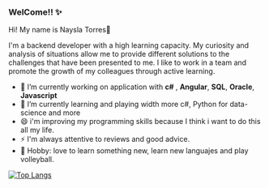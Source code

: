 ### WelCome!! ✨
Hi! My name is Naysla Torres👋

I'm a backend developer with a high learning capacity. My curiosity and analysis of situations allow me to provide different solutions to the challenges that have been presented to me. I like to work in a team and promote the growth of my colleagues through active learning.

- 🔭 I’m currently working on application with **c#** , **Angular**, **SQL**, **Oracle**, **Javascript**
- 🌱 I’m currently learning and playing width more c#, Python for data-science and more
- 😄 i'm improving my programming skills because I think i want to do this all my life.
- ⚡ I'm always attentive to reviews and good advice.
- 👾 Hobby: love to learn something new, learn new languajes and play volleyball.
 
 [![Top Langs](https://github-readme-stats.vercel.app/api/top-langs/?username=Naysla&layout=compact)](https://github.com/anuraghazra/github-readme-stats)
 

